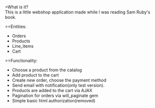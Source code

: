 =What is it?		
This is a little webshop application made while I was reading Sam Ruby's book.		
	
==Entities:		
  *  Orders		
  *  Products		
  *  Line_items		
  *  Cart		
  		
==Functionality:		
  * Choose a product from the catalog		
  * Add product to the cart		
  * Create new order, choose the payment method		
  * Send email with notification(only test version). 		
  * Products are added to the cart via AJAX		
  * Pagination for orders via will_paginate gem		
  * Simple basic html authorization(removed)		

